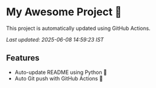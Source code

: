 # My Awesome Project 🚀

This project is automatically updated using GitHub Actions.

_Last updated: 2025-06-08 14:59:23 IST_

## Features
- Auto-update README using Python 🐍
- Auto Git push with GitHub Actions 🤖
